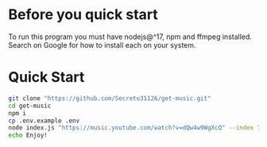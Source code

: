 # Before you quick start
To run this program you must have nodejs@^17, npm and ffmpeg installed.
Search on Google for how to install each on your system.

# Quick Start

```sh
git clone "https://github.com/Secreto31126/get-music.git"
cd get-music
npm i
cp .env.example .env
node index.js "https://music.youtube.com/watch?v=dQw4w9WgXcQ" --index 1
echo Enjoy!
```

